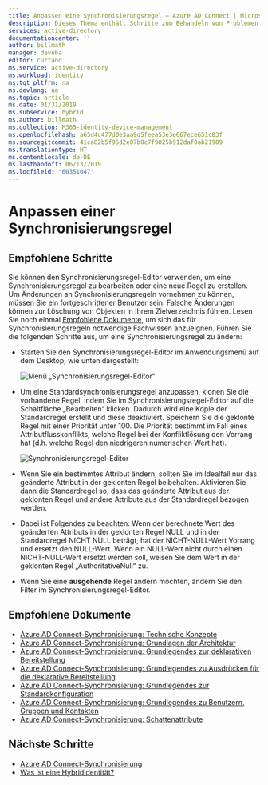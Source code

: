 ```yaml
---
title: Anpassen eine Synchronisierungsregel – Azure AD Connect | Microsoft-Dokumentation
description: Dieses Thema enthält Schritte zum Behandeln von Problemen bei der Installation von Azure AD Connect.
services: active-directory
documentationcenter: ''
author: billmath
manager: daveba
editor: curtand
ms.service: active-directory
ms.workload: identity
ms.tgt_pltfrm: na
ms.devlang: na
ms.topic: article
ms.date: 01/31/2019
ms.subservice: hybrid
ms.author: billmath
ms.collection: M365-identity-device-management
ms.openlocfilehash: a65d4c477d0e3aa9d5feea53e3e667ece651c83f
ms.sourcegitcommit: 41ca82b5f95d2e07b0c7f9025b912daf0ab21909
ms.translationtype: HT
ms.contentlocale: de-DE
ms.lasthandoff: 06/13/2019
ms.locfileid: "60351047"
---
```

# <a name="how-to-customize-a-synchronization-rule"></a>Anpassen einer Synchronisierungsregel

## <a name="recommended-steps"></a>**Empfohlene Schritte**

Sie können den Synchronisierungsregel-Editor verwenden, um eine Synchronisierungsregel zu bearbeiten oder eine neue Regel zu erstellen. Um Änderungen an Synchronisierungsregeln vornehmen zu können, müssen Sie ein fortgeschrittener Benutzer sein. Falsche Änderungen können zur Löschung von Objekten in Ihrem Zielverzeichnis führen. Lesen Sie noch einmal [Empfohlene Dokumente](#recommended-documents), um sich das für Synchronisierungsregeln notwendige Fachwissen anzueignen. Führen Sie die folgenden Schritte aus, um eine Synchronisierungsregel zu ändern:

* Starten Sie den Synchronisierungsregel-Editor im Anwendungsmenü auf dem Desktop, wie unten dargestellt:

    ![Menü „Synchronisierungsregel-Editor“](media/how-to-connect-create-custom-sync-rule/how-to-connect-create-custom-sync-rule/syncruleeditormenu.png)

* Um eine Standardsynchronisierungsregel anzupassen, klonen Sie die vorhandene Regel, indem Sie im Synchronisierungsregel-Editor auf die Schaltfläche „Bearbeiten“ klicken. Dadurch wird eine Kopie der Standardregel erstellt und diese deaktiviert. Speichern Sie die geklonte Regel mit einer Priorität unter 100.  Die Priorität bestimmt im Fall eines Attributflusskonflikts, welche Regel bei der Konfliktlösung den Vorrang hat (d.h. welche Regel den niedrigeren numerischen Wert hat).

    ![Synchronisierungsregel-Editor](media/how-to-connect-create-custom-sync-rule/how-to-connect-create-custom-sync-rule/clonerule.png)

* Wenn Sie ein bestimmtes Attribut ändern, sollten Sie im Idealfall nur das geänderte Attribut in der geklonten Regel beibehalten.  Aktivieren Sie dann die Standardregel so, dass das geänderte Attribut aus der geklonten Regel und andere Attribute aus der Standardregel bezogen werden. 

* Dabei ist Folgendes zu beachten: Wenn der berechnete Wert des geänderten Attributs in der geklonten Regel NULL und in der Standardregel NICHT NULL beträgt, hat der NICHT-NULL-Wert Vorrang und ersetzt den NULL-Wert. Wenn ein NULL-Wert nicht durch einen NICHT-NULL-Wert ersetzt werden soll, weisen Sie dem Wert in der geklonten Regel „AuthoritativeNull“ zu.

* Wenn Sie eine **ausgehende** Regel ändern möchten, ändern Sie den Filter im Synchronisierungsregel-Editor.

## <a name="recommended-documents"></a>**Empfohlene Dokumente**
* [Azure AD Connect-Synchronisierung: Technische Konzepte](https://docs.microsoft.com/azure/active-directory/hybrid/how-to-connect-sync-technical-concepts)
* [Azure AD Connect-Synchronisierung: Grundlagen der Architektur](https://docs.microsoft.com/azure/active-directory/hybrid/concept-azure-ad-connect-sync-architecture)
* [Azure AD Connect-Synchronisierung: Grundlegendes zur deklarativen Bereitstellung](https://docs.microsoft.com/azure/active-directory/hybrid/concept-azure-ad-connect-sync-declarative-provisioning)
* [Azure AD Connect-Synchronisierung: Grundlegendes zu Ausdrücken für die deklarative Bereitstellung](https://docs.microsoft.com/azure/active-directory/hybrid/concept-azure-ad-connect-sync-declarative-provisioning-expressions)
* [Azure AD Connect-Synchronisierung: Grundlegendes zur Standardkonfiguration](https://docs.microsoft.com/azure/active-directory/hybrid/concept-azure-ad-connect-sync-default-configuration)
* [Azure AD Connect-Synchronisierung: Grundlegendes zu Benutzern, Gruppen und Kontakten](https://docs.microsoft.com/azure/active-directory/hybrid/concept-azure-ad-connect-sync-user-and-contacts)
* [Azure AD Connect-Synchronisierung: Schattenattribute](https://docs.microsoft.com/azure/active-directory/hybrid/how-to-connect-syncservice-shadow-attributes)

## <a name="next-steps"></a>Nächste Schritte
- [Azure AD Connect-Synchronisierung](how-to-connect-sync-whatis.md)
- [Was ist eine Hybrididentität?](whatis-hybrid-identity.md)
